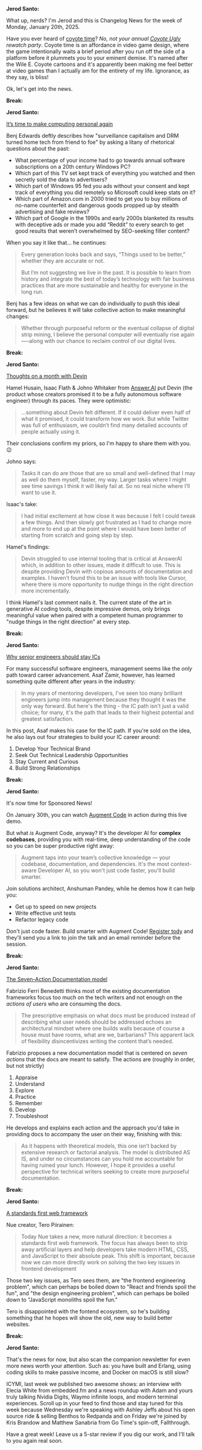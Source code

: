 **Jerod Santo:**

What up, nerds? I'm Jerod and this is Changelog News for the week of Monday, January 20th, 2025.

Have you ever heard of [coyote time](https://blogs.bsu.edu/teaching-innovation/2023/11/15/coyote-time-games-teach-forgiveness-learning/)? *No, not your annual [Coyote Ugly](https://en.wikipedia.org/wiki/Coyote_Ugly_(film)) rewatch party*. Coyote time is an affordance in video game design, where the game intentionally waits a brief period after you run off the side of a platform before it plummets you to your eminent demise. It's named after the Wile E. Coyote cartoons and it's apparently been making me feel better at video games than I actually am for the entirety of my life. Ignorance, as they say, is bliss!

Ok, let's get into the news.

**Break:**

**Jerod Santo:**

[It’s time to make computing personal again](https://www.vintagecomputing.com/index.php/archives/3292/the-pc-is-dead-its-time-to-make-computing-personal-again)

Benj Edwards deftly describes how "surveillance capitalism and DRM turned home tech from friend to foe" by asking a litany of rhetorical questions about the past:

- What percentage of your income had to go towards annual software subscriptions on a 20th century Windows PC?
- Which part of this TV set kept track of everything you watched and then secretly sold the data to advertisers?
- Which part of Windows 95 fed you ads without your consent and kept track of everything you did remotely so Microsoft could keep stats on it?
- Which part of Amazon.com in 2000 tried to get you to buy millions of no-name counterfeit and dangerous goods propped up by stealth advertising and fake reviews?
- Which part of Google in the 1990s and early 2000s blanketed its results with deceptive ads or made you add “Reddit” to every search to get good results that weren’t overwhelmed by SEO-seeking filler content?

When you say it like that... he continues:

> Every generation looks back and says, “Things used to be better,” whether they are accurate or not.
>
> But I’m not suggesting we live in the past. It is possible to learn from history and integrate the best of today’s technology with fair business practices that are more sustainable and healthy for everyone in the long run.

Benj has a few ideas on what we can do individually to push this ideal forward, but he believes it will take collective action to make meaningful changes:

> Whether through purposeful reform or the eventual collapse of digital strip mining, I believe the personal computer will eventually rise again—–along with our chance to reclaim control of our digital lives.

**Break:**

**Jerod Santo:**

[Thoughts on a month with Devin](https://www.answer.ai/posts/2025-01-08-devin.html)

Hamel Husain, Isaac Flath & Johno Whitaker from [Answer.AI](https://www.answer.ai) put Devin (the product whose creators promised it to be a fully autonomous software engineer) through its paces. They were optimistic:

> ...something about Devin felt different. If it could deliver even half of what it promised, it could transform how we work. But while Twitter was full of enthusiasm, we couldn’t find many detailed accounts of people actually using it.

Their conclusions confirm my priors, so I'm happy to share them with you. 😉

Johno says:

> Tasks it can do are those that are so small and well-defined that I may as well do them myself, faster, my way. Larger tasks where I might see time savings I think it will likely fail at. So no real niche where I’ll want to use it.

Isaac's take:

> I had initial excitement at how close it was because I felt I could tweak a few things. And then slowly got frustrated as I had to change more and more to end up at the point where I would have been better of starting from scratch and going step by step.

Hamel's findings:

> Devin struggled to use internal tooling that is critical at AnswerAI which, in addition to other issues, made it difficult to use. This is despite providing Devin with copious amounts of documentation and examples. I haven’t found this to be an issue with tools like Cursor, where there is more opportunity to nudge things in the right direction more incrementally.

I think Hamel's last comment nails it. The current state of the art in generative AI coding tools, despite impressive demos, only brings meaningful value when paired with a competent human programmer to "nudge things in the right direction" at every step.

**Break:**

**Jerod Santo:**

[Why senior engineers should stay ICs](https://codertocto.com/insights/2025/01/ic-or-management-part-1)

For many successful software engineers, management seems like the *only* path toward career advancement. Asaf Zamir, however, has learned something quite different after years in the industry:

> In my years of mentoring developers, I've seen too many brilliant engineers jump into management because they thought it was the only way forward. But here's the thing - the IC path isn't just a valid choice; for many, it's the path that leads to their highest potential and greatest satisfaction.

In this post, Asaf makes his case for the IC path. If you're sold on the idea, he also lays out four strategies to build your IC career around:

1. Develop Your Technical Brand
2. Seek Out Technical Leadership Opportunities
3. Stay Current and Curious
4. Build Strong Relationships

**Break:**

**Jerod Santo:**

It's now time for Sponsored News!

On January 30th, you can watch [Augment Code](https://www.augmentcode.com) in action during this live demo.

But what *is* Augment Code, anyway? It's the developer AI for **complex codebases**, providing you with real-time, deep understanding of the code so you can be super productive right away:

> Augment taps into your team’s collective knowledge — your codebase, documentation, and dependencies. It's the most context-aware Developer AI, so you won't just code faster, you'll build smarter.

Join solutions architect, Anshuman Pandey, while he demos how it can help you:

- Get up to speed on new projects
- Write effective unit tests
- Refactor legacy code

Don't just code faster. Build smarter with Augment Code! [Register tody](https://get.augmentcode.com/augment-code-in-action-webinar-jan30.html) and they'll send you a link to join the talk and an email reminder before the session.

**Break:**

**Jerod Santo:**

[The Seven-Action Documentation model](https://passo.uno/seven-action-model/)

Fabrizio Ferri Benedetti thinks most of the existing documentation frameworks focus too much on the tech writers and not enough on the *actions of users* who are consuming the docs.

> The prescriptive emphasis on what docs must be produced instead of describing what user needs should be addressed echoes an architectural mindset where one builds walls because of course a house must have rooms, what are we, barbarians? This apparent lack of flexibility disincentivizes writing the content that’s needed.

Fabrizio proposes a new documentation model that is centered on *seven actions* that the docs are meant to satisfy. The actions are (roughly in order, but not strictly)

1. Appraise
2. Understand
3. Explore
4. Practice
5. Remember
6. Develop
7. Troubleshoot

He develops and explains each action and the approach you'd take in providing docs to accompany the user on their way, finishing with this:

> As it happens with theoretical models, this one isn’t backed by extensive research or factorial analysis. The model is distributed AS IS, and under no circumstances can you hold me accountable for having ruined your lunch. However, I hope it provides a useful perspective for technical writers seeking to create more purposeful documentation.

**Break:**

**Jerod Santo:**

[A standards first web framework](https://nuejs.org/blog/standards-first-web-framework/)

Nue creator, Tero Piirainen:

> Today Nue takes a new, more natural direction: it becomes a standards first web framework. The focus has always been to strip away artificial layers and help developers take modern HTML, CSS, and JavaScript to their absolute peak. This shift is important, because now we can more directly work on solving the two key issues in frontend development

Those two key issues, as Tero sees them, are "the frontend engineering problem", which can perhaps be boiled down to "React and friends spoil the fun", and "the design engineering problem", which can perhaps be boiled down to "JavaScript monoliths spoil the fun."

Tero is disappointed with the fontend ecosystem, so he's building something that he hopes will show the old, new way to build better websites.

**Break:**

**Jerod Santo:**

That's the news for now, but also scan the companion newsletter for even more news worth your attention. Such as: you have built and Erlang, using coding skills to make passive income, and Docker on macOS is still slow?

ICYMI, last week we published two awesome shows: an interview with Elecia White from embedded.fm and a news roundup with Adam and yours truly talking Nvidia Digits, Waymo infinite loops, and modern terminal experiences. Scroll up in your feed to find those and stay tuned for this week because Wednesday we're speaking with Ashley Jeffs about his open source ride & selling Benthos to Redpanda and on Friday we're joined by Kris Brandow and Matthew Sanabria from Go Time's spin-off, Fallthrough.

Have a great week! Leave us a 5-star review if you dig our work, and I'll talk to you again real soon.
